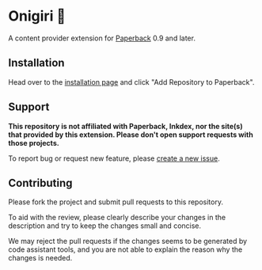 # Onigiri 🍙

A content provider extension for [Paperback] 0.9 and later.

[Paperback]: https://paperback.moe

## Installation

Head over to the [installation page](https://kagari-mimi.github.io/onigiri/)
and click "Add Repository to Paperback".

## Support

**This repository is not affiliated with Paperback, Inkdex,
nor the site(s) that provided by this extension.
Please don't open support requests with those projects.**

To report bug or request new feature, please [create a new issue].

[create a new issue]: https://github.com/kagari-mimi/onigiri/issues/new/choose

## Contributing

Please fork the project and submit pull requests to this repository.

To aid with the review, please clearly describe your changes in the description
and try to keep the changes small and concise.

We may reject the pull requests if the changes seems to be generated by code
assistant tools, and you are not able to explain the reason why the changes
is needed.
